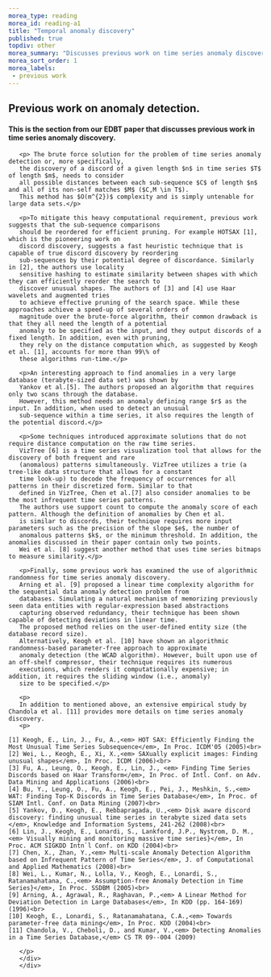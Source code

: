```yaml
---
morea_type: reading
morea_id: reading-a1
title: "Temporal anomaly discovery"
published: true
topdiv: other
morea_summary: "Discusses previous work on time series anomaly discovery."
morea_sort_order: 1
morea_labels:
 - previous work
---
```


<style type="text/css">p {font-size: 14px;}</style>

<script type="text/x-mathjax-config">MathJax.Hub.Config({tex2jax: {inlineMath: [['$','$'], ['\\(','\\)']]}});</script>
<script type="text/javascript" src="https://cdn.mathjax.org/mathjax/latest/MathJax.js?config=TeX-AMS-MML_HTMLorMML"></script>

<div class="section-background-1">
 <div class="container">
  <h2><strong>Previous work on anomaly detection.</strong></h2>
  <h4>This is the section from our EDBT paper that discusses previous work in time series anomaly discovery.</h4>
 </div>
</div>

<div class="row top-buffer">
 <div class="section-background-2">
  <div class="container">
       <div class="row">
       <div class="col-sm-12">

       <p> The brute force solution for the problem of time series anomaly detection or, more specifically,
       the discovery of a discord of a given length $n$ in time series $T$ of length $m$, needs to consider
       all possible distances between each sub-sequence $C$ of length $n$ and all of its non-self matches $M$ ($C,M \in T$).
       This method has $O(m^{2})$ complexity and is simply untenable for large data sets.</p>
       
       <p>To mitigate this heavy computational requirement, previous work suggests that the sub-sequence comparisons
       should be reordered for efficient pruning. For example HOTSAX [1], which is the pioneering work on
       discord discovery, suggests a fast heuristic technique that is capable of true discord discovery by reordering
       sub-sequences by their potential degree of discordance. Similarly in [2], the authors use locality
       sensitive hashing to estimate similarity between shapes with which they can efficiently reorder the search to
       discover unusual shapes. The authors of [3] and [4] use Haar wavelets and augmented tries
       to achieve effective pruning of the search space. While these approaches achieve a speed-up of several orders of
       magnitude over the brute-force algorithm, their common drawback is that they all need the length of a potential
       anomaly to be specified as the input, and they output discords of a fixed length. In addition, even with pruning,
       they rely on the distance computation which, as suggested by Keogh et al. [1], accounts for more than 99\% of
       these algorithms run-time.</p>  

       <p>An interesting approach to find anomalies in a very large database (terabyte-sized data set) was shown by
       Yankov et al.[5]. The authors proposed an algorithm that requires only two scans through the database.
       However, this method needs an anomaly defining range $r$ as the input. In addition, when used to detect an unusual
       sub-sequence within a time series, it also requires the length of the potential discord.</p> 

       <p>Some techniques introduced approximate solutions that do not require distance computation on the raw time series.
       VizTree [6] is a time series visualization tool that allows for the discovery of both frequent and rare
       (anomalous) patterns simultaneously. VizTree utilizes a trie (a tree-like data structure that allows for a constant
       time look-up) to decode the frequency of occurrences for all patterns in their discretized form. Similar to that
       defined in VizTree, Chen et al.[7] also consider anomalies to be the most infrequent time series patterns.
       The authors use support count to compute the anomaly score of each pattern. Although the definition of anomalies by Chen et al.
       is similar to discords, their technique requires more input parameters such as the precision of the slope $e$, the number of
       anomalous patterns $k$, or the minimum threshold. In addition, the anomalies discussed in their paper contain only two points.
       Wei et al. [8] suggest another method that uses time series bitmaps to measure similarity.</p> 

       <p>Finally, some previous work has examined the use of algorithmic randomness for time series anomaly discovery.
       Arning et al. [9] proposed a linear time complexity algorithm for the sequential data anomaly detection problem from
       databases. Simulating a natural mechanism of memorizing previously seen data entities with regular-expression based abstractions
       capturing observed redundancy, their technique has been shown capable of detecting deviations in linear time.
       The proposed method relies on the user-defined entity size (the database record size).
       Alternatively, Keogh et al. [10] have shown an algorithmic randomness-based parameter-free approach to approximate
       anomaly detection (the WCAD algorithm). However, built upon use of an off-shelf compressor, their technique requires its numerous
       executions, which renders it computationally expensive; in addition, it requires the sliding window (i.e., anomaly)
       size to be specified.</p>
       
       <p>
       In addition to mentioned above, an extensive empirical study by Chandola et al. [11] provides more details on time series anomaly discovery.
       <p>
       
    [1] Keogh, E., Lin, J., Fu, A.,<em> HOT SAX: Efficiently Finding the Most Unusual Time Series Subsequence</em>, In Proc. ICDM'05 (2005)<br>
    [2] Wei, L., Keogh, E., Xi, X.,<em> SAXually explicit images: Finding unusual shapes</em>, In Proc. ICDM (2006)<br>
    [3] Fu, A., Leung, O., Keogh, E., Lin, J., <em> Finding Time Series Discords based on Haar Transform</em>, In Proc. of Intl. Conf. on Adv. Data Mining and Applications (2006)<br>
    [4] Bu, Y., Leung, O., Fu, A., Keogh, E., Pei, J., Meshkin, S.,<em> WAT: Finding Top-K Discords in Time Series Database</em>, In Proc. of SIAM Intl. Conf. on Data Mining (2007)<br>
    [5] Yankov, D., Keogh, E., Rebbapragada, U.,<em> Disk aware discord discovery: finding unusual time series in terabyte sized data sets </em>, Knowledge and Information Systems, 241-262 (2008)<br>
    [6] Lin, J., Keogh, E., Lonardi, S., Lankford, J.P., Nystrom, D. M.,<em> Visually mining and monitoring massive time series}</em>, In Proc. ACM SIGKDD Intn`l Conf. on KDD (2004)<br>
    [7] Chen, X., Zhan, Y.,<em> Multi-scale Anomaly Detection Algorithm based on Infrequent Pattern of Time Series</em>, J. of Computational and Applied Mathematics (2008)<br>
    [8] Wei, L., Kumar, N., Lolla, V., Keogh, E., Lonardi, S., Ratanamahatana, C.,<em> Assumption-free Anomaly Detection in Time Series}</em>, In Proc. SSDBM (2005)<br>
    [9] Arning, A., Agrawal, R., Raghavan, P.,<em> A Linear Method for Deviation Detection in Large Databases</em>, In KDD (pp. 164-169) (1996)<br>
    [10] Keogh, E., Lonardi, S., Ratanamahatana, C.A.,<em> Towards parameter-free data mining</em>, In Proc. KDD (2004)<br>
    [11] Chandola, V., Cheboli, D., and Kumar, V.,<em> Detecting Anomalies in a Time Series Database,</em> CS TR 09--004 (2009)

       </p>
       </div>
       </div>

  </div>
 </div>

</div>

